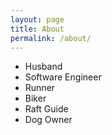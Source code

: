 ```yaml
---
layout: page
title: About
permalink: /about/
---
```


- Husband
- Software Engineer
- Runner
- Biker
- Raft Guide
- Dog Owner

